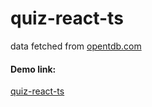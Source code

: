 # quiz-react-ts

data fetched from [opentdb.com](https://opentdb.com/api_config.php)
#### Demo link:
[quiz-react-ts](https://quiz-react-ts-51gg.vercel.app/)
 
